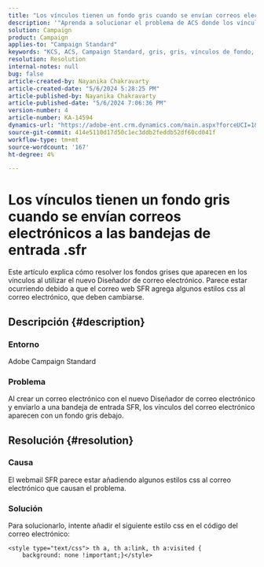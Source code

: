 ```yaml
---
title: "Los vínculos tienen un fondo gris cuando se envían correos electrónicos a las bandejas de entrada .sfr"
description: '"Aprenda a solucionar el problema de ACS donde los vínculos aparecen con un fondo gris al crear un correo electrónico con el nuevo Diseñador de correo electrónico".'
solution: Campaign
product: Campaign
applies-to: "Campaign Standard"
keywords: "KCS, ACS, Campaign Standard, gris, gris, vínculos de fondo, correo electrónico, bandejas de entrada .sfr, Diseñador de correo electrónico"
resolution: Resolution
internal-notes: null
bug: false
article-created-by: Nayanika Chakravarty
article-created-date: "5/6/2024 5:28:25 PM"
article-published-by: Nayanika Chakravarty
article-published-date: "5/6/2024 7:06:36 PM"
version-number: 4
article-number: KA-14594
dynamics-url: "https://adobe-ent.crm.dynamics.com/main.aspx?forceUCI=1&pagetype=entityrecord&etn=knowledgearticle&id=1d6d6205-ce0b-ef11-9f8a-6045bd0065b6"
source-git-commit: 414e5110d17d50c1ec3ddb2feddb52df60cd041f
workflow-type: tm+mt
source-wordcount: '167'
ht-degree: 4%

---
```


# Los vínculos tienen un fondo gris cuando se envían correos electrónicos a las bandejas de entrada .sfr


Este artículo explica cómo resolver los fondos grises que aparecen en los vínculos al utilizar el nuevo Diseñador de correo electrónico. Parece estar ocurriendo debido a que el correo web SFR agrega algunos estilos css al correo electrónico, que deben cambiarse.

## Descripción {#description}


### <b>Entorno</b>

Adobe Campaign Standard

### <b>Problema</b>

Al crear un correo electrónico con el nuevo Diseñador de correo electrónico y enviarlo a una bandeja de entrada SFR, los vínculos del correo electrónico aparecen con un fondo gris debajo.


## Resolución {#resolution}


### <b>Causa</b>

El webmail SFR parece estar añadiendo algunos estilos css al correo electrónico que causan el problema.

### <b>Solución</b>

Para solucionarlo, intente añadir el siguiente estilo css en el código del correo electrónico:


```
<style type="text/css"> th a, th a:link, th a:visited {
    background: none !important;}</style>
```

